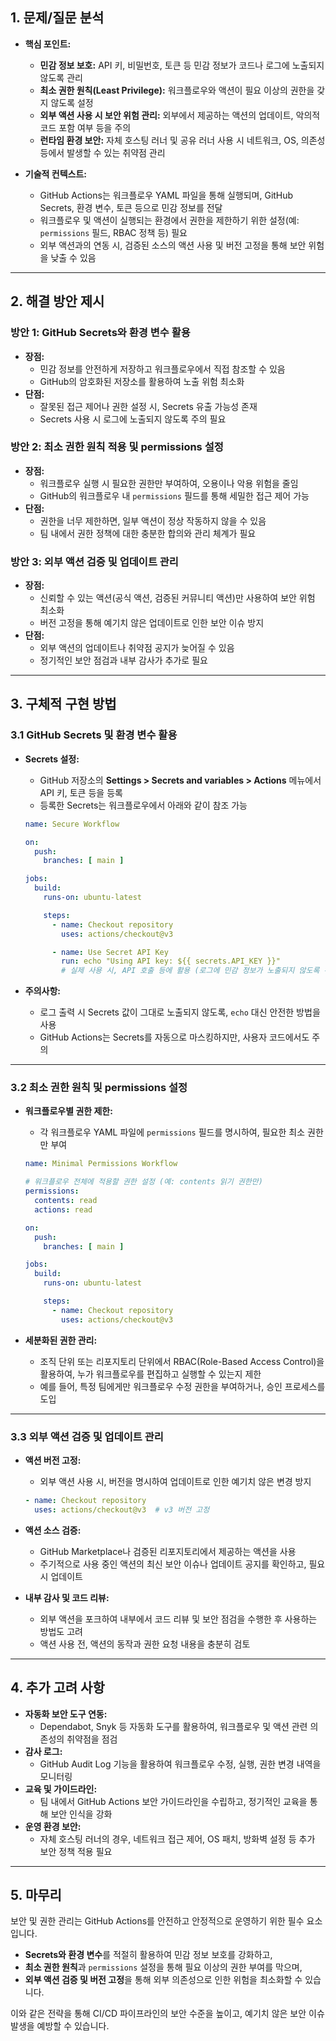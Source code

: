 ## 1. 문제/질문 분석

- **핵심 포인트:**  
  - **민감 정보 보호:** API 키, 비밀번호, 토큰 등 민감 정보가 코드나 로그에 노출되지 않도록 관리  
  - **최소 권한 원칙(Least Privilege):** 워크플로우와 액션이 필요 이상의 권한을 갖지 않도록 설정  
  - **외부 액션 사용 시 보안 위험 관리:** 외부에서 제공하는 액션의 업데이트, 악의적 코드 포함 여부 등을 주의  
  - **런타임 환경 보안:** 자체 호스팅 러너 및 공유 러너 사용 시 네트워크, OS, 의존성 등에서 발생할 수 있는 취약점 관리

- **기술적 컨텍스트:**  
  - GitHub Actions는 워크플로우 YAML 파일을 통해 실행되며, GitHub Secrets, 환경 변수, 토큰 등으로 민감 정보를 전달  
  - 워크플로우 및 액션이 실행되는 환경에서 권한을 제한하기 위한 설정(예: `permissions` 필드, RBAC 정책 등) 필요  
  - 외부 액션과의 연동 시, 검증된 소스의 액션 사용 및 버전 고정을 통해 보안 위험을 낮출 수 있음

---

## 2. 해결 방안 제시

### 방안 1: GitHub Secrets와 환경 변수 활용
- **장점:**  
  - 민감 정보를 안전하게 저장하고 워크플로우에서 직접 참조할 수 있음  
  - GitHub의 암호화된 저장소를 활용하여 노출 위험 최소화
- **단점:**  
  - 잘못된 접근 제어나 권한 설정 시, Secrets 유출 가능성 존재  
  - Secrets 사용 시 로그에 노출되지 않도록 주의 필요

### 방안 2: 최소 권한 원칙 적용 및 permissions 설정
- **장점:**  
  - 워크플로우 실행 시 필요한 권한만 부여하여, 오용이나 악용 위험을 줄임  
  - GitHub의 워크플로우 내 `permissions` 필드를 통해 세밀한 접근 제어 가능
- **단점:**  
  - 권한을 너무 제한하면, 일부 액션이 정상 작동하지 않을 수 있음  
  - 팀 내에서 권한 정책에 대한 충분한 합의와 관리 체계가 필요

### 방안 3: 외부 액션 검증 및 업데이트 관리
- **장점:**  
  - 신뢰할 수 있는 액션(공식 액션, 검증된 커뮤니티 액션)만 사용하여 보안 위험 최소화  
  - 버전 고정을 통해 예기치 않은 업데이트로 인한 보안 이슈 방지
- **단점:**  
  - 외부 액션의 업데이트나 취약점 공지가 늦어질 수 있음  
  - 정기적인 보안 점검과 내부 감사가 추가로 필요

---

## 3. 구체적 구현 방법

### 3.1 GitHub Secrets 및 환경 변수 활용

- **Secrets 설정:**  
  - GitHub 저장소의 **Settings > Secrets and variables > Actions** 메뉴에서 API 키, 토큰 등을 등록  
  - 등록한 Secrets는 워크플로우에서 아래와 같이 참조 가능

  ```yaml
  name: Secure Workflow

  on:
    push:
      branches: [ main ]

  jobs:
    build:
      runs-on: ubuntu-latest

      steps:
        - name: Checkout repository
          uses: actions/checkout@v3

        - name: Use Secret API Key
          run: echo "Using API key: ${{ secrets.API_KEY }}"
          # 실제 사용 시, API 호출 등에 활용 (로그에 민감 정보가 노출되지 않도록 주의)
  ```

- **주의사항:**  
  - 로그 출력 시 Secrets 값이 그대로 노출되지 않도록, `echo` 대신 안전한 방법을 사용  
  - GitHub Actions는 Secrets를 자동으로 마스킹하지만, 사용자 코드에서도 주의

---

### 3.2 최소 권한 원칙 및 permissions 설정

- **워크플로우별 권한 제한:**  
  - 각 워크플로우 YAML 파일에 `permissions` 필드를 명시하여, 필요한 최소 권한만 부여

  ```yaml
  name: Minimal Permissions Workflow

  # 워크플로우 전체에 적용할 권한 설정 (예: contents 읽기 권한만)
  permissions:
    contents: read
    actions: read

  on:
    push:
      branches: [ main ]

  jobs:
    build:
      runs-on: ubuntu-latest

      steps:
        - name: Checkout repository
          uses: actions/checkout@v3
  ```

- **세분화된 권한 관리:**  
  - 조직 단위 또는 리포지토리 단위에서 RBAC(Role-Based Access Control)을 활용하여, 누가 워크플로우를 편집하고 실행할 수 있는지 제한  
  - 예를 들어, 특정 팀에게만 워크플로우 수정 권한을 부여하거나, 승인 프로세스를 도입

---

### 3.3 외부 액션 검증 및 업데이트 관리

- **액션 버전 고정:**  
  - 외부 액션 사용 시, 버전을 명시하여 업데이트로 인한 예기치 않은 변경 방지

  ```yaml
  - name: Checkout repository
    uses: actions/checkout@v3  # v3 버전 고정
  ```

- **액션 소스 검증:**  
  - GitHub Marketplace나 검증된 리포지토리에서 제공하는 액션을 사용  
  - 주기적으로 사용 중인 액션의 최신 보안 이슈나 업데이트 공지를 확인하고, 필요 시 업데이트

- **내부 감사 및 코드 리뷰:**  
  - 외부 액션을 포크하여 내부에서 코드 리뷰 및 보안 점검을 수행한 후 사용하는 방법도 고려  
  - 액션 사용 전, 액션의 동작과 권한 요청 내용을 충분히 검토

---

## 4. 추가 고려 사항

- **자동화 보안 도구 연동:**  
  - Dependabot, Snyk 등 자동화 도구를 활용하여, 워크플로우 및 액션 관련 의존성의 취약점을 점검
- **감사 로그:**  
  - GitHub Audit Log 기능을 활용하여 워크플로우 수정, 실행, 권한 변경 내역을 모니터링
- **교육 및 가이드라인:**  
  - 팀 내에서 GitHub Actions 보안 가이드라인을 수립하고, 정기적인 교육을 통해 보안 인식을 강화
- **운영 환경 보안:**  
  - 자체 호스팅 러너의 경우, 네트워크 접근 제어, OS 패치, 방화벽 설정 등 추가 보안 정책 적용 필요

---

## 5. 마무리

보안 및 권한 관리는 GitHub Actions를 안전하고 안정적으로 운영하기 위한 필수 요소입니다.  
- **Secrets와 환경 변수**를 적절히 활용하여 민감 정보 보호를 강화하고,  
- **최소 권한 원칙**과 `permissions` 설정을 통해 필요 이상의 권한 부여를 막으며,  
- **외부 액션 검증 및 버전 고정**을 통해 외부 의존성으로 인한 위험을 최소화할 수 있습니다.

이와 같은 전략을 통해 CI/CD 파이프라인의 보안 수준을 높이고, 예기치 않은 보안 이슈 발생을 예방할 수 있습니다.  